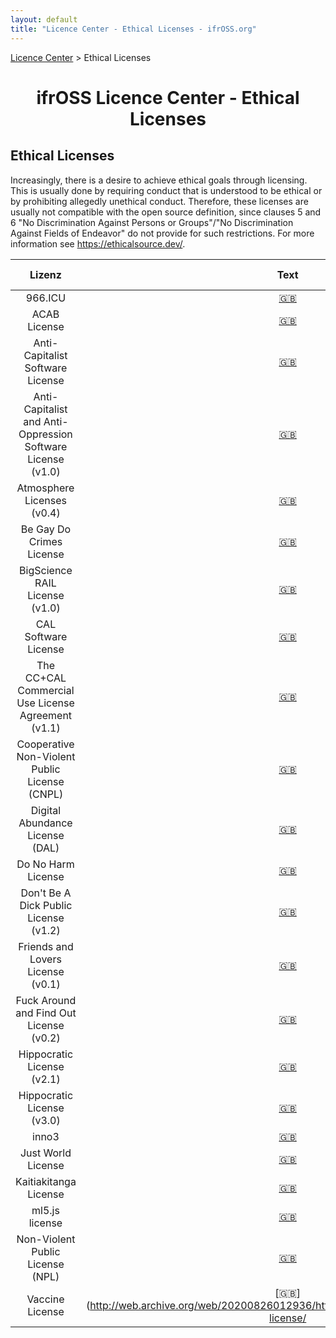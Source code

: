 ```yaml
---
layout: default
title: "Licence Center - Ethical Licenses - ifrOSS.org"
---
```


<!---

Neue licenses can be added using the following template:

| Licence name | [🇬🇧](link) | SPDX-Tag |

Emojis for the links can be copied from https://emojipedia.org

--->

<p><a href="/ifrOSS/Pages/licence_center/en">Licence Center</a> > Ethical Licenses<br></p>

<h1 style="text-align: center;">ifrOSS Licence Center - Ethical Licenses</h1>

## Ethical Licenses

Increasingly, there is a desire to achieve ethical goals through licensing. This is usually done by requiring conduct that is understood to be ethical or by prohibiting allegedly unethical conduct. Therefore, these licenses are usually not compatible with the open source definition, since clauses 5 and 6 "No Discrimination Against Persons or Groups"/"No Discrimination Against Fields of Endeavor" do not provide for such restrictions. For more information see https://ethicalsource.dev/.

| Lizenz | Text | SPDX-tag |
|:---:|:---:|:---:|
| 966.ICU | [🇬🇧](https://github.com/996icu/996.ICU) | - |
| ACAB License | [🇬🇧](https://github.com/jgrey4296/acab/blob/main/LICENSE) | - |
| Anti-Capitalist Software License | [🇬🇧](https://anticapitalist.software/) | - |
| Anti-Capitalist and Anti-Oppression Software License (v1.0) | [🇬🇧](https://github.com/derektprice/extract-data-from-html/blob/master/LICENSE) | - |
| Atmosphere Licenses (v0.4) | [🇬🇧](https://www.open-austin.org/atmosphere-license/atmosphere-static/index.html ) | - |
| Be Gay Do Crimes License | [🇬🇧](https://github.com/Xe/waifud/blob/e7de416dbc0c14cf29e50b24e2d6337881294da9/LICENSE) | - |
| BigScience RAIL License (v1.0) | [🇬🇧](https://huggingface.co/spaces/bigscience/license) | - |
| CAL Software License | [🇬🇧](https://corpaccountabilitylab.org/cal-software-license) | - |
| The CC+CAL Commercial Use License Agreement (v1.1) | [🇬🇧](https://corpaccountabilitylab.org/cccal-licensehttps://corpaccountabilitylab.org/cccal-license ) | - |
| Cooperative Non-Violent Public License (CNPL) | [🇬🇧](https://git.pixie.town/thufie/CNPL) | - |
| Digital Abundance License (DAL) | [🇬🇧](https://web.archive.org/web/20220117162852/https://github.com/dzuk-mutant/digital-abundance-license) | - |
| Do No Harm License | [🇬🇧](https://github.com/raisely/NoHarm) | - |
| Don't Be A Dick Public License (v1.2) | [🇬🇧](https://github.com/philsturgeon/dbad/blob/master/LICENSE.md) | - |
| Friends and Lovers License (v0.1) | [🇬🇧](https://github.com/outofambit/friends-and-lovers-license/blob/main/FRIENDS_AND_LOVERS_LICENSE) | - |
| Fuck Around and Find Out License (v0.2) | [🇬🇧](https://git.sr.ht/~boringcactus/fafol/tree/master/LICENSE.md) | - |
| Hippocratic License (v2.1) | [🇬🇧](https://github.com/PaulLeCam/react-leaflet/blob/master/LICENSE.md) | - |
| Hippocratic License (v3.0) | [🇬🇧](https://firstdonoharm.dev/version/3/0/license/) | - |
| inno3 | [🇬🇧](https://inno3.frama.io/tm-contract-for-oss-maintainers/) | - |
| Just World License | [🇬🇧](https://github.com/raisely/NoHarm/blob/667bdd2b0fe1716f0e6daa425cc00ea97e6709f1/LICENSE.md ) | - |
| Kaitiakitanga License | [🇬🇧](https://github.com/TeHikuMedia/Kaitiakitanga-License/blob/tumu/LICENSE.md) | - |
| ml5.js license | [🇬🇧](https://github.com/ml5js/Code-of-Conduct/blob/main/LICENSE.md) | - |
| Non-Violent Public License (NPL) | [🇬🇧](https://git.pixie.town/thufie/NPL) | - |
| Vaccine License | [🇬🇧](http://web.archive.org/web/20200826012936/https://vaccinelicense.com/vaccine-license/  | - |
